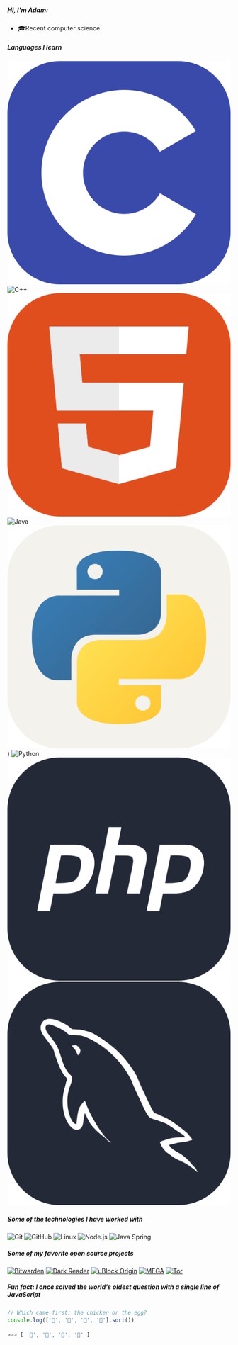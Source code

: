 ##### Hi, I'm Adam:

- 🎓Recent computer science

##### Languages I learn

![C](https://github.com/tandpfun/skill-icons/blob/main/icons/C.svg)
![C++](https://img.shields.io/badge/-C++-000000?style=flat&logo=c%2B%2B)
![HTML5](https://github.com/tandpfun/skill-icons/blob/main/icons/HTML.svg)
![Java](https://img.shields.io/badge/-Java-000000?style=flat&logo=java)
![JavaScript](https://github.com/tandpfun/skill-icons/blob/main/icons/Python-Light.svg))
![Python](https://img.shields.io/badge/-Python-000000?style=flat&logo=python)
![PHP](https://github.com/tandpfun/skill-icons/blob/main/icons/PHP-Dark.svg)
![SQL](https://github.com/tandpfun/skill-icons/blob/main/icons/MySQL-Dark.svg)

##### Some of the technologies I have worked with

![Git](https://img.shields.io/badge/-Git-222222?style=flat&logo=git&logoColor=F05032)
![GitHub](https://img.shields.io/badge/-GitHub-222222?style=flat&logo=github&logoColor=181717)
![Linux](https://img.shields.io/badge/-Linux-222222?style=flat&logo=linux&logoColor=FCC624)
![Node.js](https://img.shields.io/badge/-Node.js-222222?style=flat&logo=node.js&logoColor=339933)
![Java Spring](https://img.shields.io/badge/-Spring-222222?style=flat&logo=spring&logoColor=6DB33F)

##### Some of my favorite open source projects

[![Bitwarden](https://img.shields.io/badge/-Bitwarden-444444?style=flat&logo=bitwarden&logoColor=175DDC)](https://github.com/bitwarden)
[![Dark Reader](https://img.shields.io/badge/-Dark&#32;Reader-444444?style=flat&logo=Dark-Reader&logoColor=2f7485)](https://github.com/darkreader/darkreader)
[![uBlock Origin](https://img.shields.io/badge/-uBlock&#32;Origin-444444?style=flat&logo=UBlock-Origin&logoColor=800000)](https://github.com/gorhill/uBlock)
[![MEGA](https://img.shields.io/badge/-MEGA-444444?style=flat&logo=mega&logoColor=D9272E)](ttps://github.com/meganz/)
[![Tor](https://img.shields.io/badge/-Tor-444444?style=flat&logo=tor&logoColor=7E4798)](https://www.torproject.org/)

##### Fun fact: I once solved the world's oldest question with a single line of JavaScript
<!-- wi*quL3fcV -->


```javascript
// Which came first: the chicken or the egg?
console.log(['🥚', '🐣', '🐥', '🐔'].sort())

>>> [ '🐔', '🐣', '🐥', '🥚' ]
```
